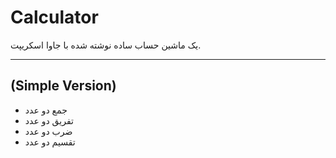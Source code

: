 # Calculator

یک ماشین حساب ساده نوشته شده با جاوا اسکریپت.

 --- 

## (Simple Version)
- جمع دو عدد
- تفریق دو عدد
- ضرب دو عدد
- تقسیم دو عدد
